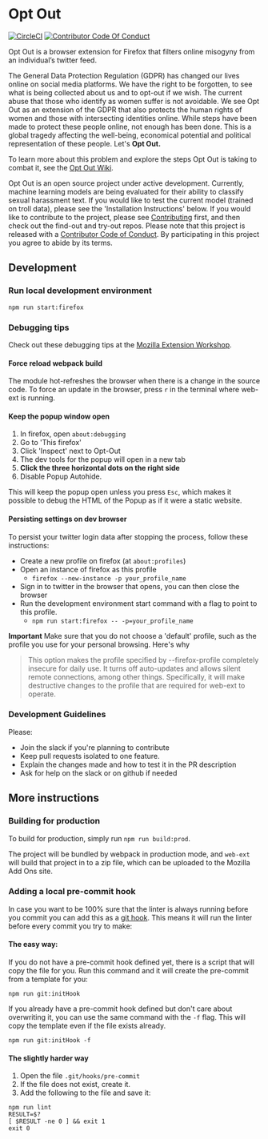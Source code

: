 # Opt Out

[![CircleCI](https://circleci.com/gh/opt-out-tools/opt-out.svg?style=svg)](https://circleci.com/gh/opt-out-tools/opt-out) [![Contributor Code Of Conduct](https://img.shields.io/badge/Code%20Of%20Conduct-v1.4%20adopted-ff69b4.svg)](CODE_OF_CONDUCT.md)

Opt Out is a browser extension for Firefox that filters online misogyny from an individual’s twitter feed.

The General Data Protection Regulation (GDPR) has changed our lives online on social media platforms. We have the right to be forgotten, to see what is being collected about us and to opt-out if we wish. The current abuse that those who identify as women suffer is not avoidable. We see Opt Out as an extension of the GDPR that also protects the human rights of women and those with intersecting identities online. While steps have been made to protect these people online, not enough has been done. This is a global tragedy affecting the well-being, economical potential and political representation of these people. Let's **Opt Out.**

To learn more about this problem and explore the steps Opt Out is taking to combat it, see the [Opt Out Wiki](https://github.com/malteserteresa/opt-out/wiki/The-Problem).

Opt Out is an open source project under active development. Currently, machine learning models are being evaluated for their ability to classify sexual harassment text. If you would like to test the current model (trained on troll data), please see the 'Installation Instructions' below. If you would like to contribute to the project, please see [Contributing](https://github.com/opt-out-tools/start-here/blob/master/CONTRIBUTING.md) first, and then check out the find-out and try-out repos. Please note that this project is released with a [Contributor Code of Conduct](https://github.com/malteserteresa/opt-out/blob/master/CODE_OF_CONDUCT.md). By participating in this project you agree to abide by its terms.

## Development

### Run local development environment

```
npm run start:firefox
```

### Debugging tips

Check out these debugging tips at the [Mozilla Extension Workshop](https://extensionworkshop.com/documentation/develop/debugging/).

#### Force reload webpack build

The module hot-refreshes the browser when there is a change in the source code. To force an update in the browser, press `r` in the terminal where web-ext is running.

#### Keep the popup window open

1. In firefox, open `about:debugging`
2. Go to 'This firefox'
3. Click 'Inspect' next to Opt-Out
4. The dev tools for the popup will open in a new tab
5. **Click the three horizontal dots on the right side**
6. Disable Popup Autohide.

This will keep the popup open unless you press `Esc`, which makes it possible to debug the HTML of the Popup as if it were a static website.

#### Persisting settings on dev browser

To persist your twitter login data after stopping the process, follow these instructions:

- Create a new profile on firefox (at `about:profiles`)
- Open an instance of firefox as this profile
  - `firefox --new-instance -p your_profile_name`
- Sign in to twitter in the browser that opens, you can then close the browser
- Run the development environment start command with a flag to point to this profile.
  - `npm run start:firefox -- -p=your_profile_name`

**Important** Make sure that you do not choose a 'default' profile, such as the profile you use for your personal browsing. Here's why

> This option makes the profile specified by --firefox-profile completely insecure for daily use. It turns off auto-updates and allows silent remote connections, among other things. Specifically, it will make destructive changes to the profile that are required for web-ext to operate.

### Development Guidelines

Please:

- Join the slack if you're planning to contribute
- Keep pull requests isolated to one feature.
- Explain the changes made and how to test it in the PR description
- Ask for help on the slack or on github if needed

## More instructions

### Building for production

To build for production, simply run `npm run build:prod`.

The project will be bundled by webpack in production mode, and `web-ext` will build that project in to a zip file, which can be uploaded to the Mozilla Add Ons site.

### Adding a local pre-commit hook

In case you want to be 100% sure that the linter is always running before you commit you can add this as a [git hook](https://git-scm.com/book/en/v2/Customizing-Git-Git-Hooks).
This means it will run the linter before every commit you try to make:

#### The easy way:

If you do not have a pre-commit hook defined yet, there is a script that will copy the file for you.
Run this command and it will create the pre-commit from a template for you:

```
npm run git:initHook
```

If you already have a pre-commit hook defined but don't care about overwriting it, you can use the same command with the `-f` flag.
This will copy the template even if the file exists already.

```
npm run git:initHook -f
```

#### The slightly harder way

1. Open the file `.git/hooks/pre-commit`
2. If the file does not exist, create it.
3. Add the following to the file and save it:

```
npm run lint
RESULT=$?
[ $RESULT -ne 0 ] && exit 1
exit 0
```
